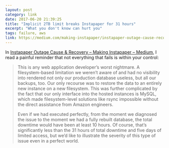 ```yaml
---
layout: post
category: link
date: 2017-06-20 21:39:25
title: "Implicit 2TB limit breaks Instapaper for 31 hours"
excerpt: "What you don't know can hurt you"
tags: failure, aws
link: https://medium.com/making-instapaper/instapaper-outage-cause-recovery-3c32a7e9cc5f
---
```


In [Instapaper Outage Cause & Recovery – Making Instapaper – Medium](https://medium.com/making-instapaper/instapaper-outage-cause-recovery-3c32a7e9cc5f), I read a painful reminder that not everything that fails is within your control:

> This is any web application developer’s worst nightmare. A filesystem-based limitation we weren’t aware of and had no visibility into rendered not only our production database useless, but all our backups, too. Our only recourse was to restore the data to an entirely new instance on a new filesystem. This was further complicated by the fact that our only interface into the hosted instances is MySQL, which made filesystem-level solutions like rsync impossible without the direct assistance from Amazon engineers.
> 
> Even if we had executed perfectly, from the moment we diagnosed the issue to the moment we had a fully rebuilt database, the total downtime would have been at least 10 hours. Of course, that’s significantly less than the 31 hours of total downtime and five days of limited access, but we’d like to illustrate the severity of this type of issue even in a perfect world.